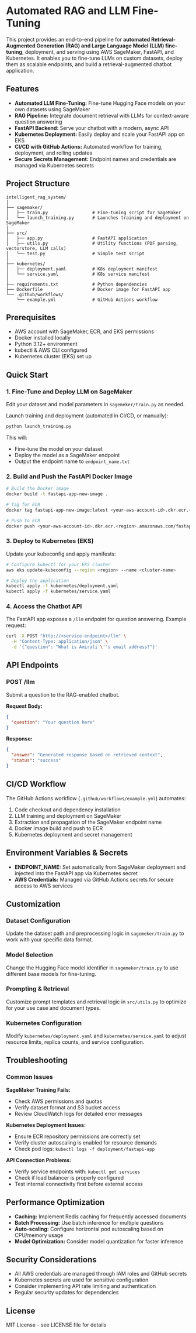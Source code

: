 # Automated RAG and LLM Fine-Tuning

This project provides an end-to-end pipeline for **automated Retrieval-Augmented Generation (RAG) and Large Language Model (LLM) fine-tuning**, deployment, and serving using AWS SageMaker, FastAPI, and Kubernetes. It enables you to fine-tune LLMs on custom datasets, deploy them as scalable endpoints, and build a retrieval-augmented chatbot application.

## Features

- **Automated LLM Fine-Tuning:** Fine-tune Hugging Face models on your own datasets using SageMaker
- **RAG Pipeline:** Integrate document retrieval with LLMs for context-aware question answering
- **FastAPI Backend:** Serve your chatbot with a modern, async API
- **Kubernetes Deployment:** Easily deploy and scale your FastAPI app on EKS
- **CI/CD with GitHub Actions:** Automated workflow for training, deployment, and rolling updates
- **Secure Secrets Management:** Endpoint names and credentials are managed via Kubernetes secrets

## Project Structure

```
intelligent_rag_system/
│
├── sagemaker/
│   ├── train.py                 # Fine-tuning script for SageMaker
│   └── launch_training.py       # Launches training and deployment on SageMaker
│
├── src/
│   ├── app.py                   # FastAPI application
│   ├── utils.py                 # Utility functions (PDF parsing, vectorstore, LLM calls)
│   └── test.py                  # Simple test script
│
├── kubernetes/
│   ├── deployment.yaml          # K8s deployment manifest
│   └── service.yaml             # K8s service manifest
│
├── requirements.txt             # Python dependencies
├── Dockerfile                   # Docker image for FastAPI app
└── .github/workflows/
    └── example.yml              # GitHub Actions workflow
```

## Prerequisites

- AWS account with SageMaker, ECR, and EKS permissions
- Docker installed locally
- Python 3.12+ environment
- kubectl & AWS CLI configured
- Kubernetes cluster (EKS) set up

## Quick Start

### 1. Fine-Tune and Deploy LLM on SageMaker

Edit your dataset and model parameters in `sagemeker/train.py` as needed.

Launch training and deployment (automated in CI/CD, or manually):

```bash
python launch_training.py
```

This will:
- Fine-tune the model on your dataset
- Deploy the model as a SageMaker endpoint
- Output the endpoint name to `endpoint_name.txt`

### 2. Build and Push the FastAPI Docker Image

```bash
# Build the Docker image
docker build -t fastapi-app-new-image .

# Tag for ECR
docker tag fastapi-app-new-image:latest <your-aws-account-id>.dkr.ecr.<region>.amazonaws.com/fastapi-app-repo:latest

# Push to ECR
docker push <your-aws-account-id>.dkr.ecr.<region>.amazonaws.com/fastapi-app-repo:latest
```

### 3. Deploy to Kubernetes (EKS)

Update your kubeconfig and apply manifests:

```bash
# Configure kubectl for your EKS cluster
aws eks update-kubeconfig --region <region> --name <cluster-name>

# Deploy the application
kubectl apply -f kubernetes/deployment.yaml
kubectl apply -f kubernetes/service.yaml
```

### 4. Access the Chatbot API

The FastAPI app exposes a `/llm` endpoint for question answering. Example request:

```bash
curl -X POST "http://<service-endpoint>/llm" \
  -H "Content-Type: application/json" \
  -d '{"question": "What is Amirali'\''s email address?"}'
```

## API Endpoints

### POST /llm
Submit a question to the RAG-enabled chatbot.

**Request Body:**
```json
{
  "question": "Your question here"
}
```

**Response:**
```json
{
  "answer": "Generated response based on retrieved context",
  "status": "success"
}
```

## CI/CD Workflow

The GitHub Actions workflow (`.github/workflows/example.yml`) automates:

1. Code checkout and dependency installation
2. LLM training and deployment on SageMaker
3. Extraction and propagation of the SageMaker endpoint name
4. Docker image build and push to ECR
5. Kubernetes deployment and secret management

## Environment Variables & Secrets

- **ENDPOINT_NAME:** Set automatically from SageMaker deployment and injected into the FastAPI app via Kubernetes secret
- **AWS Credentials:** Managed via GitHub Actions secrets for secure access to AWS services

## Customization

### Dataset Configuration
Update the dataset path and preprocessing logic in `sagemeker/train.py` to work with your specific data format.

### Model Selection
Change the Hugging Face model identifier in `sagemeker/train.py` to use different base models for fine-tuning.

### Prompting & Retrieval
Customize prompt templates and retrieval logic in `src/utils.py` to optimize for your use case and document types.

### Kubernetes Configuration
Modify `kubernetes/deployment.yaml` and `kubernetes/service.yaml` to adjust resource limits, replica counts, and service configuration.

## Troubleshooting

### Common Issues

**SageMaker Training Fails:**
- Check AWS permissions and quotas
- Verify dataset format and S3 bucket access
- Review CloudWatch logs for detailed error messages

**Kubernetes Deployment Issues:**
- Ensure ECR repository permissions are correctly set
- Verify cluster autoscaling is enabled for resource demands
- Check pod logs: `kubectl logs -f deployment/fastapi-app`

**API Connection Problems:**
- Verify service endpoints with: `kubectl get services`
- Check if load balancer is properly configured
- Test internal connectivity first before external access

## Performance Optimization

- **Caching:** Implement Redis caching for frequently accessed documents
- **Batch Processing:** Use batch inference for multiple questions
- **Auto-scaling:** Configure horizontal pod autoscaling based on CPU/memory usage
- **Model Optimization:** Consider model quantization for faster inference

## Security Considerations

- All AWS credentials are managed through IAM roles and GitHub secrets
- Kubernetes secrets are used for sensitive configuration
- Consider implementing API rate limiting and authentication
- Regular security updates for dependencies

## License

MIT License - see LICENSE file for details